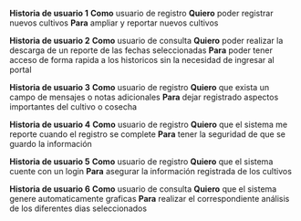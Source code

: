 **Historia de usuario 1**
**Como** usuario de registro **Quiero** poder registrar nuevos cultivos **Para** ampliar y reportar nuevos cultivos

**Historia de usuario 2**
**Como** usuario de consulta **Quiero** poder realizar la descarga de un reporte de las fechas seleccionadas **Para** poder tener acceso de forma rapida a los historicos sin la necesidad de ingresar al portal

**Historia de usuario 3**
**Como** usuario de registro **Quiero** que exista un campo de mensajes o notas adicionales **Para** dejar registrado aspectos importantes del cultivo o cosecha

**Historia de usuario 4**
**Como** usuario de registro **Quiero** que el sistema me reporte cuando el registro se complete **Para** tener la seguridad de que se guardo la información

**Historia de usuario 5**
**Como** usuario de registro **Quiero** que el sistema cuente con un login **Para** asegurar la información registrada de los cultivos

**Historia de usuario 6**
**Como** usuario de consulta **Quiero** que el sistema genere automaticamente graficas **Para** realizar el correspondiente análisis de los diferentes dias seleccionados 
